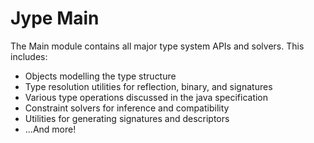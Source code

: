 # Jype Main

The Main module contains all major type system APIs and solvers. This includes:
- Objects modelling the type structure
- Type resolution utilities for reflection, binary, and signatures
- Various type operations discussed in the java specification
- Constraint solvers for inference and compatibility
- Utilities for generating signatures and descriptors
- ...And more!